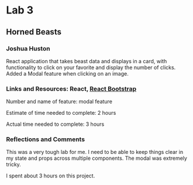 # Lab 3

## Horned Beasts

### Joshua Huston

React application that takes beast data and displays in a card, with functionality to click on your favorite and display the number of clicks. Added a Modal feature when clicking on an image.

### Links and Resources: React, [React Bootstrap](https://react-bootstrap.github.io/)

Number and name of feature: modal feature

Estimate of time needed to complete: 2 hours

Actual time needed to complete: 3 hours

### Reflections and Comments

This was a very tough lab for me.
I need to be able to keep things clear in my state and props across multiple components. The modal was extremely tricky.

I spent about 3 hours on this project.